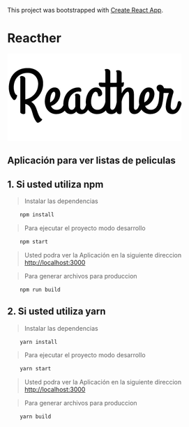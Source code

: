 This project was bootstrapped with [Create React App](https://github.com/facebookincubator/create-react-app).

# Reacther
![Reacther](https://raw.githubusercontent.com/gdgsucre/AppMovieReact/master/public/assets/images/reacther-dark.png)

## Aplicación para ver listas de peliculas

## 1. Si usted utiliza npm
> Instalar las dependencias
```sh
    npm install
```
> Para ejecutar el proyecto modo desarrollo
```sh
    npm start
```
> Usted podra ver la Aplicación en la siguiente direccion [http://localhost:3000](http://localhost:3000)

> Para generar archivos para produccion
```sh
    npm run build
```
## 2. Si usted utiliza yarn
> Instalar las dependencias
```sh
    yarn install
```
> Para ejecutar el proyecto modo desarrollo
```sh
    yarn start
```
> Usted podra ver la Aplicación en la siguiente direccion [http://localhost:3000](http://localhost:3000)

> Para generar archivos para produccion
```sh
    yarn build
```
